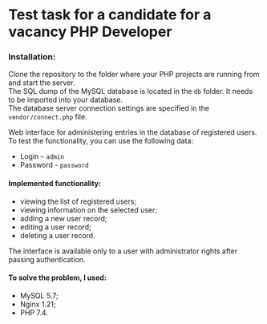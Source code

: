 # Test task for a candidate for a vacancy PHP Developer

### Installation:
Clone the repository to the folder where your PHP projects are running from and start the server.  
The SQL dump of the MySQL database is located in the `db` folder. It needs to be imported into your database.  
The database server connection settings are specified in the `vendor/connect.php` file.

Web interface for administering entries in the database of registered users.
To test the functionality, you can use the following data:
* Login – `admin`
* Password - `password`

#### Implemented functionality:
* viewing the list of registered users;
* viewing information on the selected user;
* adding a new user record;
* editing a user record;
* deleting a user record.

The interface is available only to a user with administrator rights after passing authentication.

#### To solve the problem, I used:
* MySQL 5.7;
* Nginx 1.21;
* PHP 7.4.
